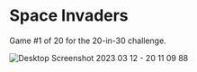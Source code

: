 ﻿# Space Invaders
 Game #1 of 20 for the 20-in-30 challenge.
 
![Desktop Screenshot 2023 03 12 - 20 11 09 88](https://user-images.githubusercontent.com/7257923/224600130-11198b03-7db4-4d6a-9d83-08cdcc042371.png)
